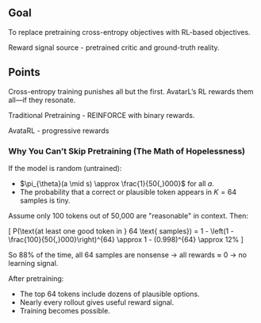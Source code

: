 ## Goal

To replace pretraining cross-entropy objectives with RL-based objectives.

Reward signal source - pretrained critic and ground-truth reality.

## Points 

Cross-entropy training punishes all but the first.
AvatarL’s RL rewards them all—if they resonate.

Traditional Pretraining - REINFORCE with binary rewards.

AvataRL - progressive rewards

### Why You Can’t Skip Pretraining (The Math of Hopelessness)

If the model is random (untrained):

- $\pi_{\theta}(a \mid s) \approx \frac{1}{50{,}000}$ for all $a$.
- The probability that a correct or plausible token appears in $K = 64$ samples is tiny.

Assume only 100 tokens out of 50,000 are "reasonable" in context. Then:

\[
P(\text{at least one good token in } 64 \text{ samples}) = 1 - \left(1 - \frac{100}{50{,}000}\right)^{64} \approx 1 - (0.998)^{64} \approx 12\%
\]

So 88\% of the time, all 64 samples are nonsense → all rewards ≈ 0 → no learning signal.

After pretraining:

- The top 64 tokens include dozens of plausible options.
- Nearly every rollout gives useful reward signal.
- Training becomes possible.
